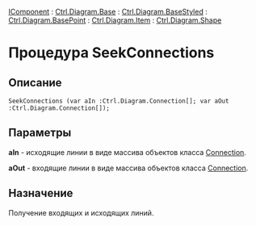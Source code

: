 ﻿---
Link: .Ctrl.Diagram.Shape.@SeekConnections
---

[IComponent](topic:Com.Custom.ComClasses.IComponent.Default) :
[Ctrl.Diagram.Base](topic:Com.Custom.ComClasses.Ctrl.Diagram.Base.Default) :
[Ctrl.Diagram.BaseStyled](topic:Com.Custom.ComClasses.Ctrl.Diagram.BaseStyled.Default) :
[Ctrl.Diagram.BasePoint](topic:Com.Custom.ComClasses.Ctrl.Diagram.BasePoint.Default) :
[Ctrl.Diagram.Item](topic:Com.Custom.ComClasses.Ctrl.Diagram.Item.Default) :
[Ctrl.Diagram.Shape](Default)

# Процедура SeekConnections

## Описание

    SeekConnections (var aIn :Ctrl.Diagram.Connection[]; var aOut :Ctrl.Diagram.Connection[]);

## Параметры

**aIn** - исходящие линии в виде массива объектов класса [Connection](..\Connection.Default).

**aOut** - входящие линии в виде массива объектов класса [Connection](..\Connection.Default).

## Назначение

Получение входящих и исходящих линий.